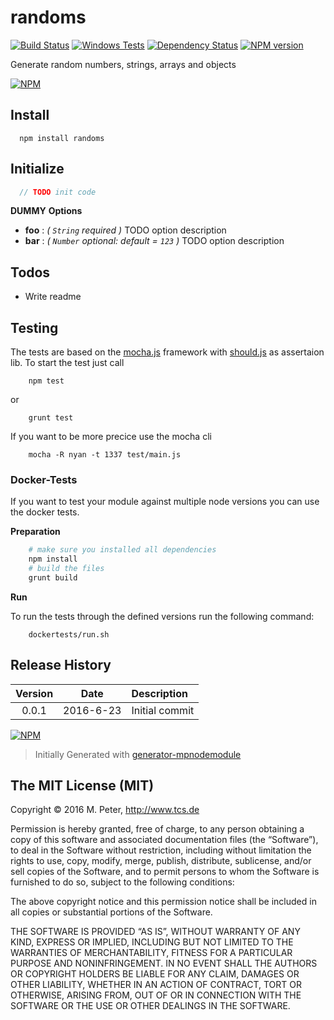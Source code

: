 randoms
============

[![Build Status](https://secure.travis-ci.org/mpneuried/randoms.png?branch=master)](http://travis-ci.org/mpneuried/randoms)
[![Windows Tests](https://img.shields.io/appveyor/ci/mpneuried/randoms.svg?label=Windows%20Test)](https://ci.appveyor.com/project/mpneuried/randoms)
[![Dependency Status](https://david-dm.org/mpneuried/randoms.png)](https://david-dm.org/mpneuried/randoms)
[![NPM version](https://badge.fury.io/js/randoms.png)](http://badge.fury.io/js/randoms)

Generate random numbers, strings, arrays and objects

[![NPM](https://nodei.co/npm/randoms.png?downloads=true&stars=true)](https://nodei.co/npm/randoms/)

## Install

```
  npm install randoms
```

## Initialize

```js
  // TODO init code
```
**DUMMY**
**Options** 

- **foo** : *( `String` required )* TODO option description
- **bar** : *( `Number` optional: default = `123` )* TODO option description

## Todos

 * Write readme

## Testing

The tests are based on the [mocha.js](https://mochajs.org/) framework with [should.js](https://shouldjs.github.io/) as assertaion lib.
To start the test just call

```
	npm test
```

or

```
	grunt test
```

If you want to be more precice use the mocha cli

```
	mocha -R nyan -t 1337 test/main.js
```

### Docker-Tests

If you want to test your module against multiple node versions you can use the docker tests.

**Preparation**

```sh
	# make sure you installed all dependencies
	npm install
	# build the files
	grunt build
```

**Run**

To run the tests through the defined versions run the following command:

```
	dockertests/run.sh
```



## Release History
|Version|Date|Description|
|:--:|:--:|:--|
|0.0.1|2016-6-23|Initial commit|

[![NPM](https://nodei.co/npm-dl/randoms.png?months=6)](https://nodei.co/npm/randoms/)

> Initially Generated with [generator-mpnodemodule](https://github.com/mpneuried/generator-mpnodemodule)

## The MIT License (MIT)

Copyright © 2016 M. Peter, http://www.tcs.de

Permission is hereby granted, free of charge, to any person obtaining a copy of this software and associated documentation files (the “Software”), to deal in the Software without restriction, including without limitation the rights to use, copy, modify, merge, publish, distribute, sublicense, and/or sell copies of the Software, and to permit persons to whom the Software is furnished to do so, subject to the following conditions:

The above copyright notice and this permission notice shall be included in all copies or substantial portions of the Software.

THE SOFTWARE IS PROVIDED “AS IS”, WITHOUT WARRANTY OF ANY KIND, EXPRESS OR IMPLIED, INCLUDING BUT NOT LIMITED TO THE WARRANTIES OF MERCHANTABILITY, FITNESS FOR A PARTICULAR PURPOSE AND NONINFRINGEMENT. IN NO EVENT SHALL THE AUTHORS OR COPYRIGHT HOLDERS BE LIABLE FOR ANY CLAIM, DAMAGES OR OTHER LIABILITY, WHETHER IN AN ACTION OF CONTRACT, TORT OR OTHERWISE, ARISING FROM, OUT OF OR IN CONNECTION WITH THE SOFTWARE OR THE USE OR OTHER DEALINGS IN THE SOFTWARE.
